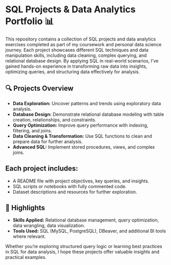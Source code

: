 # SQL Projects & Data Analytics Portfolio 📊

This repository contains a collection of SQL projects and data analytics exercises completed as part of my coursework and personal data science journey. Each project showcases different SQL techniques and data manipulation skills, including data cleaning, complex querying, and relational database design. By applying SQL in real-world scenarios, I've gained hands-on experience in transforming raw data into insights, optimizing queries, and structuring data effectively for analysis.

## 🔍 Projects Overview
  * **Data Exploration:** Uncover patterns and trends using exploratory data analysis.
  * **Database Design:** Demonstrate relational database modeling with table creation, relationships, and constraints.
  * **Query Optimization:** Improve query performance with indexing, filtering, and joins.
  * **Data Cleaning & Transformation:** Use SQL functions to clean and prepare data for further analysis.
  * **Advanced SQL:** Implement stored procedures, views, and complex joins.

## Each project includes:
  * A README file with project objectives, key queries, and insights.
  * SQL scripts or notebooks with fully commented code.
  * Dataset descriptions and resources for further exploration.

## 🌟 Highlights
  * **Skills Applied:** Relational database management, query optimization, data wrangling, data visualization.
  * **Tools Used:** SQL (MySQL, PostgreSQL), DBeaver, and additional BI tools where relevant.
    
Whether you’re exploring structured query logic or learning best practices in SQL for data analysis, I hope these projects offer valuable insights and practical examples.



